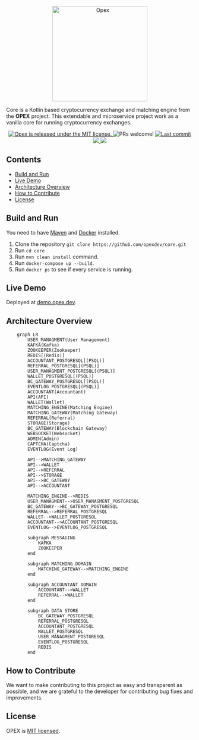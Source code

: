 <div align="center">
   <img width="256px" src="https://demo.opex.dev/static/media/opexLogoPlus.2858c980.svg" alt="Opex" title="Opex">
</div>

Core is a Kotlin based cryptocurrency exchange and matching engine from the **OPEX** project. This extendable and
microservice project work as a vanilla core for running cryptocurrency exchanges.

<p align="center">
    <a href="https://github.com/opexdev/core/blob/main/LICENSE" target="_blank">
        <img src="https://img.shields.io/badge/license-MIT-blue.svg" alt="Opex is released under the MIT license." />
    </a>
    <a>
        <img src="https://img.shields.io/badge/PRs-welcome-brightgreen.svg" alt="PRs welcome!" />
    </a>
    <a href="https://github.com/opexdev/core/last-commit" target="_blank">
        <img src="https://img.shields.io/github/last-commit/opexdev/core? style=flat-square" alt="Last commit">
    </a>
    <a href="https://github.com/opexdev/core/issues" target="_blank">
        <img src="https://img.shields.io/github/issues/opexdev/core? style=flat-square"/>
    </a>
    <a href="https://demo.opex.dev" target="_blank">
        <img src="https://img.shields.io/website?url=https%3A%2F%2Fdemo.opex.dev&logo=react&label=demo.opex.dev" style=flat-square/>
    </a>
</p>

## Contents

- [Build and Run](#build-and-run)
- [Live Demo](#live-demo)
- [Architecture Overview](#overview)
- [How to Contribute](#how-to-contribute)
- [License](#license)

## <a name="build-and-run"></a>Build and Run

You need to have [Maven](https://maven.apache.org) and [Docker](https://www.docker.com) installed.

1. Clone the repository `git clone https://github.com/opexdev/core.git`
1. Run `cd core`
1. Run `mvn clean install` command.
1. Run `docker-compose up --build`.
1. Run `docker ps` to see if every service is running.

## <a name="live-demo"></a>Live Demo

Deployed at [demo.opex.dev](https://demo.opex.dev).

## <a name="overview"></a>Architecture Overview

```mermaid
    graph LR
        USER_MANAGMENT(User Management)
        KAFKA(Kafka)
        ZOOKEEPER(Zookeeper)
        REDIS[(Redis)]
        ACCOUNTANT_POSTGRESQL[(PSQL)]
        REFERRAL_POSTGRESQL[(PSQL)]
        USER_MANAGMENT_POSTGRESQL[(PSQL)]
        WALLET_POSTGRESQL[(PSQL)]
        BC_GATEWAY_POSTGRESQL[(PSQL)]
        EVENTLOG_POSTGRESQL[(PSQL)]
        ACCOUNTANT(Accountant)
        API(API)
        WALLET(Wallet)
        MATCHING_ENGINE(Matching Engine)
        MATCHING_GATEWAY(Matching Gateway)
        REFERRAL(Referral)
        STORAGE(Storage)
        BC_GATEWAY(Blockchain Gateway)
        WEBSOCKET(Websocket)
        ADMIN(Admin)
        CAPTCHA(Captcha)
        EVENTLOG(Event Log)
                
        API-->MATCHING_GATEWAY
        API-->WALLET
        API-->REFERRAL
        API-->STORAGE
        API-->BC_GATEWAY
        API-->ACCOUNTANT
        
        MATCHING_ENGINE-->REDIS
        USER_MANAGMENT-->USER_MANAGMENT_POSTGRESQL
        BC_GATEWAY-->BC_GATEWAY_POSTGRESQL
        REFERRAL-->REFERRAL_POSTGRESQL
        WALLET-->WALLET_POSTGRESQL
        ACCOUNTANT-->ACCOUNTANT_POSTGRESQL
        EVENTLOG-->EVENTLOG_POSTGRESQL
        
        subgraph MESSAGING
            KAFKA
            ZOOKEEPER
        end
        
        subgraph MATCHING DOMAIN
            MATCHING_GATEWAY-->MATCHING_ENGINE
        end
        
        subgraph ACCOUNTANT DOMAIN
            ACCOUNTANT-->WALLET
            REFERRAL-->WALLET
        end
        
        subgraph DATA STORE
            BC_GATEWAY_POSTGRESQL
            REFERRAL_POSTGRESQL
            ACCOUNTANT_POSTGRESQL
            WALLET_POSTGRESQL
            USER_MANAGMENT_POSTGRESQL
            EVENTLOG_POSTGRESQL
            REDIS
        end
```

## <a name="how-to-contribute"></a>How to Contribute

We want to make contributing to this project as easy and transparent as possible, and we are grateful to the developer
for contributing bug fixes and improvements.

## <a name="license"></a>License

OPEX is [MIT licensed](https://github.com/opexdev/core/blob/main/LICENSE).
